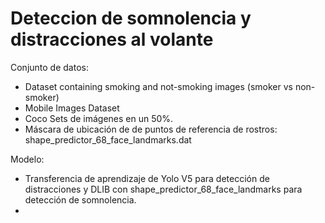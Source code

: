# Deteccion de somnolencia y distracciones al volante

Conjunto de datos:
- Dataset containing smoking and not-smoking images (smoker vs non-smoker)
- Mobile Images Dataset
- Coco Sets de imágenes en un 50%.
- Máscara de ubicación de de puntos de referencia de rostros: shape_predictor_68_face_landmarks.dat

Modelo: 
- Transferencia de aprendizaje de Yolo V5 para detección de distracciones y DLIB con shape_predictor_68_face_landmarks para detección de somnolencia.
- 
